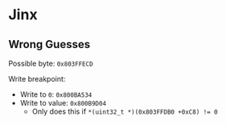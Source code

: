 Jinx
====

## Wrong Guesses

Possible byte: `0x803FFECD`

Write breakpoint:
- Write to `0`: `0x800BA534`
- Write to value: `0x800B9D04`
  - Only does this if `*(uint32_t *)(0x803FFDB0 +0xC8) != 0`
